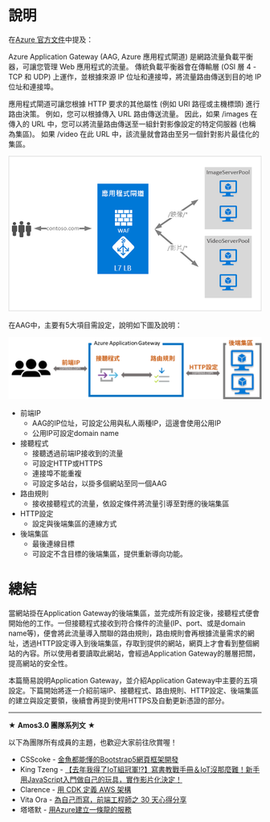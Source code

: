

# 說明

在[Azure 官方文件](https://docs.microsoft.com/zh-tw/azure/application-gateway/overview)中提及：

Azure Application Gateway (AAG, Azure 應用程式閘道) 是網路流量負載平衡器，可讓您管理 Web 應用程式的流量。 傳統負載平衡器會在傳輸層 (OSI 層 4 - TCP 和 UDP) 上運作，並根據來源 IP 位址和連接埠，將流量路由傳送到目的地 IP 位址和連接埠。

應用程式閘道可讓您根據 HTTP 要求的其他屬性 (例如 URI 路徑或主機標頭) 進行路由決策。 例如，您可以根據傳入 URL 路由傳送流量。 因此，如果 /images 在傳入的 URL 中，您可以將流量路由傳送至一組針對影像設定的特定伺服器 (也稱為集區)。 如果 /video 在此 URL 中，該流量就會路由至另一個針對影片最佳化的集區。

![AAG 示意圖](https://raw.githubusercontent.com/HanInfinity/MDnoteImg/master/typora_uploadc917ba79483543b88550f4ceb1d8b78c.png)

在AAG中，主要有5大項目需設定，說明如下圖及說明：

![AAG中各項功能配置說明圖](https://raw.githubusercontent.com/HanInfinity/MDnoteImg/master/typora_upload866d9de1b8214e6f9d630c651fcce9c4.png)

- 前端IP
  - AAG的IP位址，可設定公用與私人兩種IP，這邊會使用公用IP
  - 公用IP可設定domain name
- 接聽程式
  - 接聽透過前端IP接收到的流量
  - 可設定HTTP或HTTPS
  - 連接埠不能重複
  - 可設定多站台，以掛多個網站至同一個AAG
- 路由規則
  - 接收接聽程式的流量，依設定條件將流量引導至對應的後端集區
- HTTP設定
  - 設定與後端集區的連線方式
- 後端集區
  - 最後連線目標
  - 可設定不含目標的後端集區，提供重新導向功能。

# 總結

當網站掛在Application Gateway的後端集區，並完成所有設定後，接聽程式便會開始他的工作。一但接聽程式接收到符合條件的流量(IP、port、或是domain name等)，便會將此流量導入關聯的路由規則，路由規則會再根據流量需求的網址，透過HTTP設定導入到後端集區，存取到提供的網站，網頁上才會看到整個網站的內容。所以使用者要讀取此網站，會經過Application Gateway的層層把關，提高網站的安全性。

本篇簡易說明Application Gateway，並介紹Application Gateway中主要的五項設定。下篇開始將逐一介紹前端IP、接聽程式、路由規則、HTTP設定、後端集區的建立與設定要領，後續會再提到使用HTTPS及自動更新憑證的部分。



---

★ **Amos3.0 團隊系列文** ★  

以下為團隊所有成員的主題，也歡迎大家前往欣賞喔！

- CSScoke - [金魚都能懂的Bootstrap5網頁框架開發](https://ithelp.ithome.com.tw/users/20112550/ironman/3796)  
- King Tzeng - [【去年我得了IoT組冠軍!?】寫書教戰手冊＆IoT沒那麼難！新手用JavaScript入門做自己的玩具，實作影片化決定！](https://ithelp.ithome.com.tw/users/20103130/ironman/3712)  
- Clarence - [用 CDK 定義 AWS 架構](https://ithelp.ithome.com.tw/users/20117701/ironman/3734)  
- Vita Ora - [為自己而寫，前端工程師之 30 天心得分享](https://ithelp.ithome.com.tw/users/20112656/ironman/3799)  
- 塔塔默 - [用Azure建立一條龍的服務](https://ithelp.ithome.com.tw/users/20112552/ironman/3823)
